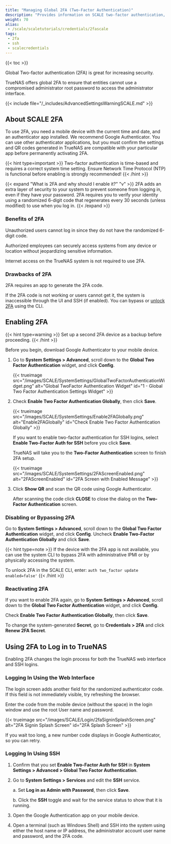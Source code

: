 ```yaml
---
title: "Managing Global 2FA (Two-Factor Authentication)"
description: "Provides information on SCALE two-factor authentication, setting it up, and logging in with it enabled."
weight: 70
alias:
 - /scale/scaletutorials/credentials/2fascale
tags:
 - 2fa
 - ssh
 - scalecredentials
---
```


{{< toc >}}

Global Two-factor authentication (2FA) is great for increasing security.

TrueNAS offers global 2FA to ensure that entities cannot use a compromised administrator root password to access the administrator interface.

{{< include file="/_includes/AdvancedSettingsWarningSCALE.md" >}}

## About SCALE 2FA

To use 2FA, you need a mobile device with the current time and date, and an authenticator app installed. We recommend Google Authenticator.
You can use other authenticator applications, but you must confirm the settings and QR codes generated in TrueNAS are compatible with your particular app before permanently activating 2FA.

{{< hint type=important >}}
Two-factor authentication is time-based and requires a correct system time setting.
Ensure Network Time Protocol (NTP) is functional before enabling is strongly recommended!
{{< /hint >}}

{{< expand "What is 2FA and why should I enable it?" "v" >}}
2FA adds an extra layer of security to your system to prevent someone from logging in, even if they have your password.
2FA requires you to verify your identity using a randomized 6-digit code that regenerates every 30 seconds (unless modified) to use when you log in.
{{< /expand >}}
### Benefits of 2FA

Unauthorized users cannot log in since they do not have the randomized 6-digit code.

Authorized employees can securely access systems from any device or location without jeopardizing sensitive information.

Internet access on the TrueNAS system is not required to use 2FA.

### Drawbacks of 2FA

2FA requires an app to generate the 2FA code.

If the 2FA code is not working or users cannot get it, the system is inaccessible through the UI and SSH (if enabled). You can bypass or [unlock 2FA](#disabling-or-bypassing-2fa) using the CLI.

## Enabling 2FA

{{< hint type=warning >}}
Set up a second 2FA device as a backup before proceeding.
{{< /hint >}}

Before you begin, download Google Authenticator to your mobile device.

1. Go to **System Settings > Advanced**, scroll down to the **Global Two Factor Authentication** widget, and click **Config**.

   {{< trueimage src="/images/SCALE/SystemSettings/GlobalTwoFactorAuthenticationWidget.png" alt="Global TwoFactor Authentication Widget" id="1 - Global Two Factor Authentication Settings Widget" >}}

2. Check **Enable Two Factor Authentication Globally**, then click **Save**.
  
   {{< trueimage src="/images/SCALE/SystemSettings/Enable2FAGlobally.png" alt="Enable2FAGlobally" id="Check Enable Two Factor Authentication Globally" >}}

   If you want to enable two-factor authentication for SSH logins, select **Enable Two-Factor Auth for SSH** before you click **Save**.

   TrueNAS will take you to the **Two-Factor Authentication** screen to finish 2FA setup.

   {{< trueimage src="/images/SCALE/SystemSettings/2FAScreenEnabled.png" alt="2FAScreenEnabled" id="2FA Screen with Enabled Message" >}}

3. Click **Show QR** and scan the QR code using Google Authenticator.

   After scanning the code click **CLOSE** to close the dialog on the **Two-Factor Authentication** screen.

### Disabling or Bypassing 2FA

Go to **System Settings > Advanced**, scroll down to the **Global Two Factor Authentication** widget, and click **Config**. Uncheck **Enable Two-Factor Authentication Globally** and click **Save**.

{{< hint type=note >}}
If the device with the 2FA app is not available, you can use the system CLI to bypass 2FA with administrative IPMI or by physically accessing the system.

To unlock 2FA in the SCALE CLI, enter:  `auth two_factor update enabled=false'`
{{< /hint >}}

### Reactivating 2FA

If you want to enable 2FA again, go to **System Settings > Advanced**, scroll down to the **Global Two Factor Authentication** widget, and click **Config**.

Check **Enable Two Factor Authentication Globally**, then click **Save**.

To change the system-generated **Secret**, go to **Credentials > 2FA** and click **Renew 2FA Secret**.

## Using 2FA to Log in to TrueNAS

Enabling 2FA changes the login process for both the TrueNAS web interface and SSH logins.

### Logging In Using the Web Interface
The login screen adds another field for the randomized authenticator code. If this field is not immediately visible, try refreshing the browser.

Enter the code from the mobile device (without the space) in the login window and use the root User name and password.

{{< trueimage src="/images/SCALE/Login/2faSigninSplashScreen.png" alt="2FA Signin Splash Screen" id="2FA Splash Screen" >}}

If you wait too long, a new number code displays in Google Authenticator, so you can retry.

### Logging In Using SSH

1. Confirm that you set **Enable Two-Factor Auth for SSH** in **System Settings > Advanced > Global Two Factor Authentication**.

2. Go to **System Settings > Services** and edit the **SSH** service.

   a. Set **Log in as Admin with Password**, then click **Save**.

   b. Click the **SSH** toggle and wait for the service status to show that it is running.

3. Open the Google Authentication app on your mobile device.

4. Open a terminal (such as Windows Shell) and SSH into the system using either the host name or IP address, the administrator account user name and password, and the 2FA code.
